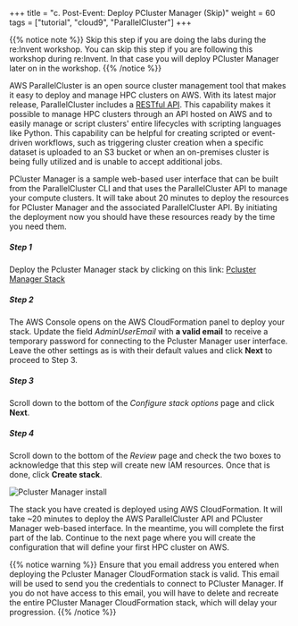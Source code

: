 +++
title = "c. Post-Event: Deploy PCluster Manager (Skip)"
weight = 60
tags = ["tutorial", "cloud9", "ParallelCluster"]
+++

{{% notice note %}}
Skip this step if you are doing the labs during the re:Invent workshop.
You can skip this step if you are following this workshop during re:Invent. In that case you will deploy PCluster Manager later on in the workshop.
{{% /notice %}}


AWS ParallelCluster is an open source cluster management tool that makes it easy to deploy and manage HPC clusters on AWS. With its latest major release, ParallelCluster includes a [RESTful API](https://docs.aws.amazon.com/parallelcluster/latest/ug/api-reference-v3.html). This capability makes it possible to manage HPC clusters through an API hosted on AWS and to easily manage or script clusters' entire lifecycles with scripting languages like Python. This capability can be helpful for creating scripted or event-driven workflows, such as triggering cluster creation when a specific dataset is uploaded to an S3 bucket or when an on-premises cluster is being fully utilized and is unable to accept additional jobs.

PCluster Manager is a sample web-based user interface that can be built from the ParallelCluster CLI and that uses the ParallelCluster API to manage your compute clusters. It will take about 20 minutes to deploy the resources for PCluster Manager and the associated ParallelCluster API. By initiating the deployment now you should have these resources ready by the time you need them.

##### Step 1

Deploy the Pcluster Manager stack by clicking on this link: [Pcluster Manager Stack](https://console.aws.amazon.com/cloudformation/home?#/stacks/create/parameters?stackName=pcluster-manager&templateURL=https://pcluster-manager-us-east-1.s3.amazonaws.com/pcluster-manager.yaml)

##### Step 2

The AWS Console opens on the AWS CloudFormation panel to deploy your stack. Update the field *AdminUserEmail* with **a valid email** to receive a temporary password for connecting to the Pcluster Manager user interface. Leave the other settings as is with their default values and click **Next** to proceed to Step 3.

##### Step 3

Scroll down to the bottom of the *Configure stack options* page and click **Next**.

##### Step 4

Scroll down to the bottom of the *Review* page and check the two boxes to acknowledge that this step will create new IAM resources. Once that is done, click **Create stack**.

![Pcluster Manager install](/images/hpc-aws-parallelcluster-workshop/pcmanager-deploy.png)

The stack you have created is deployed using AWS CloudFormation. It will take ~20 minutes to deploy the AWS ParallelCluster API and PCluster Manager web-based interface. In the meantime, you will complete the first part of the lab. Continue to the next page where you will create the configuration that will define your first HPC cluster on AWS.

{{% notice warning %}}
Ensure that you email address you entered when deploying the Pcluster Manager CloudFormation stack is valid. This email will be used to send you the credentials to connect to PCluster Manager. If you do not have access to this email, you will have to delete and recreate the entire PCluster Manager CloudFormation stack, which will delay your progression.
{{% /notice %}}
